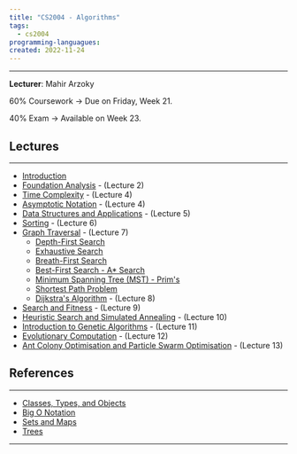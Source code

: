 ```yaml
---
title: "CS2004 - Algorithms"
tags:
  - cs2004
programming-languagues:
created: 2022-11-24
---
```

---
**Lecturer**: Mahir Arzoky

60% Coursework -> Due on Friday, Week 21.

40% Exam -> Available on Week 23.

## Lectures
---
- [Introduction](notes/university/alg-intro.md)
- [Foundation Analysis](notes/university/alg-foundation-analysis.md) - (Lecture 2)
- [Time Complexity](notes/university/time-complexity.md) - (Lecture 4)
- [Asymptotic Notation](notes/university/asymptotic-analysis.md) - (Lecture 4)
- [Data Structures and Applications](notes/university/data-structures.md) - (Lecture 5)
- [Sorting](notes/general/sorting.md) - (Lecture 6)
- [Graph Traversal](notes/general/graphs.md) - (Lecture 7)
    - [Depth-First Search](notes/university/depth-first-search.md)
    - [Exhaustive Search](notes/university/exhaustive-search.md)
    - [Breath-First Search](notes/university/breadth-first-search.md)
    - [Best-First Search - A* Search](notes/university/best-first-search.md)
    - [Minimum Spanning Tree (MST) - Prim's](notes/general/minimum-spanning-tree.md)
    - [Shortest Path Problem](notes/university/shortest-path-problem.md)
    - [Dijkstra's Algorithm](notes/general/dijkstra-algorithm.md) - (Lecture 8)
- [Search and Fitness](notes/university/search-and-fitness.md) - (Lecture 9)
- [Heuristic Search and Simulated Annealing](notes/university/hc-and-sa.md) - (Lecture 10)
- [Introduction to Genetic Algorithms](notes/university/intro-gen-algorithms.md) - (Lecture 11)
- [Evolutionary Computation](notes/university/evolutionary-programming.md) - (Lecture 12)
- [Ant Colony Optimisation and Particle Swarm Optimisation](notes/university/aco-and-pso.md) - (Lecture 13)

## References
---
- [Classes, Types, and Objects](notes/university/classes-types-objects.md)
- [Big O Notation](notes/general/big-o-notation.md)
- [Sets and Maps](notes/general/sets-and-maps.md)
- [Trees](notes/general/trees.md)

---